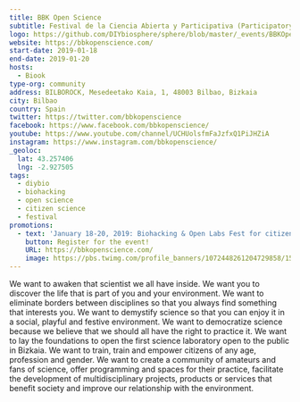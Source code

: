 ```yaml
---
title: BBK Open Science
subtitle: Festival de la Ciencia Abierta y Participativa (Participatory and Open Science Festival)
logo: https://github.com/DIYbiosphere/sphere/blob/master/_events/BBKOpenScience/bbkopenscience_logo_400x400.png
website: https://bbkopenscience.com/
start-date: 2019-01-18
end-date: 2019-01-20
hosts:
  - Biook
type-org: community
address: BILBOROCK, Mesedeetako Kaia, 1, 48003 Bilbao, Bizkaia
city: Bilbao
country: Spain
twitter: https://twitter.com/bbkopenscience
facebook: https://www.facebook.com/bbkopenscience/
youtube: https://www.youtube.com/channel/UCHUolsfmFaJzfxQ1PiJHZiA
instagram: https://www.instagram.com/bbkopenscience/
_geoloc:
  lat: 43.257406
  lng: -2.927505
tags:
  - diybio
  - biohacking
  - open science
  - citizen science
  - festival
promotions:
  - text: 'January 18-20, 2019: Biohacking & Open Labs Fest for citizens to enjoy science-making in a practical, participatory, social, fun, and transdiciplinary way'
    button: Register for the event!
    URL: https://bbkopenscience.com/
    image: https://pbs.twimg.com/profile_banners/1072448261204729858/1545639974/1500x500
---
```


We want to awaken that scientist we all have inside.
We want you to discover the life that is part of you and your environment.
We want to eliminate borders between disciplines so that you always find something that interests you.
We want to demystify science so that you can enjoy it in a social, playful and festive environment.
We want to democratize science because we believe that we should all have the right to practice it.
We want to lay the foundations to open the first science laboratory open to the public in Bizkaia.
We want to train, train and empower citizens of any age, profession and gender.
We want to create a community of amateurs and fans of science, offer programming and spaces for their practice, facilitate the development of multidisciplinary projects, products or services that benefit society and improve our relationship with the environment.
